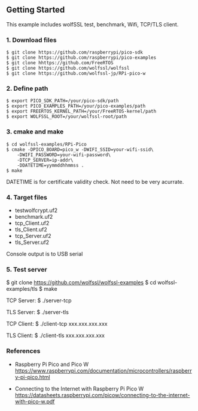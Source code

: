 ## Getting Started

This example includes wolfSSL test, benchmark, Wifi, TCP/TLS client.


### 1. Download files

```
$ git clone https://github.com/raspberrypi/pico-sdk
$ git clone https://github.com/raspberrypi/pico-examples
$ git clone hhttps://github.com/FreeRTOS
$ git clone https://github.com/wolfssl/wolfssl
$ git clone https://github.com/wolfssl-jp/RPi-pico-w
```

### 2. Define path

```
$ export PICO_SDK_PATH=/your/pico-sdk/path
$ export PICO_EXAMPLES_PATH=/your/pico-examples/path
$ export FREERTOS_KERNEL_PATH=/your/FreeRTOS-kernel/path
$ export WOLFSSL_ROOT=/your/wolfssl-root/path
```

### 3. cmake and make

```
$ cd wolfssl-examples/RPi-Pico
$ cmake -DPICO_BOARD=pico_w -DWIFI_SSID=your-wifi-ssid\
    -DWIFI_PASSWORD=your-wifi-password\
    -DTCP_SERVER=ip-addr\
    -DDATETIME=yymmddhhmmss .
$ make
```

DATETIME is for certificate validity check. Not need to be very acurrate.

### 4. Target files

- testwolfcrypt.uf2
- benchmark.uf2
- tcp_Client.uf2
- tls_Client.uf2
- tcp_Server.uf2
- tls_Server.uf2

Console output is to USB serial


### 5. Test server

$ git clone https://github.com/wolfssl/wolfssl-examples
$ cd wolfssl-examples/tls
$ make

TCP Server:
$ ./server-tcp

TLS Server:
$ ./server-tls

TCP Client:
$ ./client-tcp xxx.xxx.xxx.xxx

TLS Client:
$ ./client-tls xxx.xxx.xxx.xxx



### References

- Raspberry Pi Pico and Pico W<br>
https://www.raspberrypi.com/documentation/microcontrollers/raspberry-pi-pico.html

- Connecting to the Internet with Raspberry Pi Pico W<br>
https://datasheets.raspberrypi.com/picow/connecting-to-the-internet-with-pico-w.pdf
